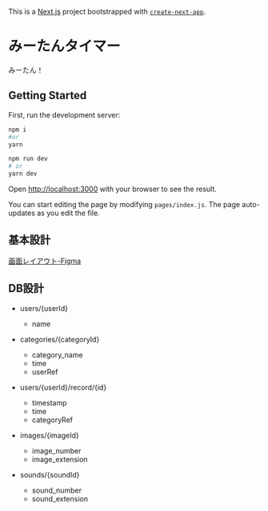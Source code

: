 This is a [Next.js](https://nextjs.org/) project bootstrapped with [`create-next-app`](https://github.com/vercel/next.js/tree/canary/packages/create-next-app).

# みーたんタイマー
みーたん！

## Getting Started

First, run the development server:

```bash
npm i
#or
yarn

npm run dev
# or
yarn dev
```

Open [http://localhost:3000](http://localhost:3000) with your browser to see the result.

You can start editing the page by modifying `pages/index.js`. The page auto-updates as you edit the file.

## 基本設計
[画面レイアウト-Figma](https://www.figma.com/file/SqXoA0G5U9z1cfoYVJBg1e/%E3%81%BF%E3%83%BC%E3%81%9F%E3%82%93%E3%82%BF%E3%82%A4%E3%83%9E%E3%83%BC?node-id=0%3A1 "Figma")

## DB設計
+ users/{userId}
  - name

+ categories/{categoryId}
  - category_name
  - time
  - userRef

+ users/{userId}/record/{id}
  - timestamp
  - time
  - categoryRef

+ images/{imageId}
  - image_number
  - image_extension

+ sounds/{soundId}
  - sound_number
  - sound_extension